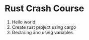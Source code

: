 # Rust Crash Course
1. Hello world
2. Create rust project using cargo
3. Declaring and using variables